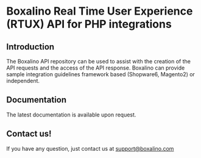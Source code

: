 # Boxalino Real Time User Experience (RTUX) API for PHP integrations

## Introduction
The Boxalino API repository can be used to assist with the creation of the API requests and the access of the API response.
Boxalino can provide sample integration guidelines framework based (Shopware6, Magento2) or independent.


## Documentation

The latest documentation is available upon request.

## Contact us!

If you have any question, just contact us at support@boxalino.com
